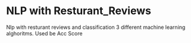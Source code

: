# NLP with Resturant_Reviews
 Nlp with resturant reviews and classification 3 different machine learning alghoritms. Used be Acc Score

